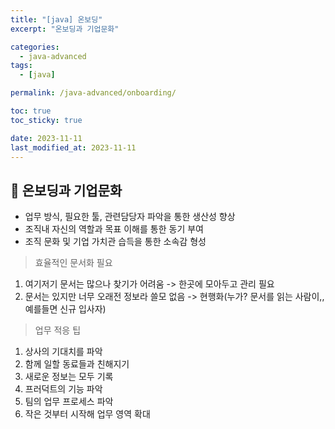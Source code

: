 ```yaml
---
title: "[java] 온보딩"
excerpt: "온보딩과 기업문화"

categories:
  - java-advanced
tags:
  - [java]

permalink: /java-advanced/onboarding/

toc: true
toc_sticky: true

date: 2023-11-11
last_modified_at: 2023-11-11
---
```


## 🦥 온보딩과 기업문화

 - 업무 방식, 필요한 툴, 관련담당자 파악을 통한 생산성 향상
 - 조직내 자신의 역할과 목표 이해를 통한 동기 부여
 - 조직 문화 및 기업 가치관 습득을 통한 소속감 형성

> 효율적인 문서화 필요
 1. 여기저기 문서는 많으나 찾기가 어려움 -> 한곳에 모아두고 관리 필요
 2. 문서는 있지만 너무 오래전 정보라 쓸모 없음 -> 현행화(누가? 문서를 읽는 사람이,, 예를들면 신규 입사자)

> 업무 적응 팁
  1. 상사의 기대치를 파악
  2. 함께 일할 동료들과 친해지기
  3. 새로운 정보는 모두 기록
  4. 프러덕트의 기능 파악
  5. 팀의 업무 프로세스 파악
  6. 작은 것부터 시작해 업무 영역 확대

